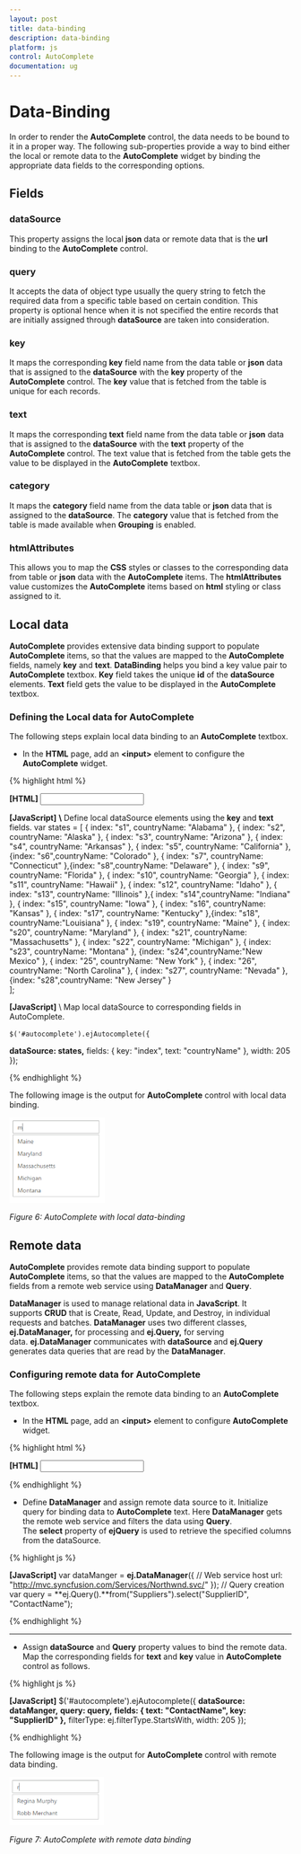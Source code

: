 ```yaml
---
layout: post
title: data-binding
description: data-binding
platform: js
control: AutoComplete
documentation: ug
---
```


# Data-Binding

In order to render the **AutoComplete** control, the data needs to be bound to it in a proper way. The following sub-properties provide a way to bind either the local or remote data to the **AutoComplete** widget by binding the appropriate data fields to the corresponding options.

## Fields

### dataSource 

This property assigns the local **json** data or remote data that is the **url** binding to the **AutoComplete** control.

### query 

It accepts the data of object type usually the query string to fetch the required data from a specific table based on certain condition. This property is optional hence when it is not specified the entire records that are initially assigned through **dataSource** are taken into consideration.

### key

It maps the corresponding **key** field name from the data table or **json** data that is assigned to the **dataSource** with the **key** property of the **AutoComplete** control. The **key** value that is fetched from the table is unique for each records.

### text

It maps the corresponding **text** field name from the data table or **json** data that is assigned to the **dataSource** with the **text** property of the **AutoComplete** control. The text value that is fetched from the table gets the value to be displayed in the **AutoComplete** textbox.

### category

It maps the **category** field name from the data table or **json** data that is assigned to the **dataSource**. The **category** value that is fetched from the table is made available when **Grouping** is enabled.

### htmlAttributes

This allows you to map the **CSS** styles or classes to the corresponding data from table or **json** data with the **AutoComplete** items. The **htmlAttributes** value customizes the **AutoComplete** items based on **html** styling or class assigned to it. 

## Local data

**AutoComplete** provides extensive data binding support to populate **AutoComplete** items, so that the values are mapped to the **AutoComplete** fields, namely **key** and **text**. **DataBinding** helps you bind a key value pair to **AutoComplete** textbox. **Key** field takes the unique **id** of the **dataSource** elements. **Text** field gets the value to be displayed in the **AutoComplete** textbox.

### Defining the Local data for AutoComplete

The following steps explain local data binding to an **AutoComplete** textbox.

* In the **HTML** page, add an **&lt;input&gt;** element to configure the **AutoComplete** widget.



{% highlight html %}

**[HTML]**
         **<input type="text" id="autocomplete" />**

**[JavaScript]**
**\\** Define local dataSource elements using the **key** and **text** fields.
var states = [
 { index: "s1", countryName: "Alabama" }, { index: "s2", countryName: "Alaska" },
 { index: "s3", countryName: "Arizona" }, { index: "s4", countryName: "Arkansas" },
 { index: "s5", countryName: "California" },{index: "s6",countryName: "Colorado" },
 { index: "s7", countryName: "Connecticut" },{index: "s8",countryName: "Delaware" },
 { index: "s9", countryName: "Florida" }, { index: "s10", countryName: "Georgia" },
 { index: "s11", countryName: "Hawaii" }, { index: "s12", countryName: "Idaho" },
 { index: "s13", countryName: "Illinois" },{ index: "s14",countryName: "Indiana" },
 { index: "s15", countryName: "Iowa" }, { index: "s16", countryName: "Kansas" },
 { index: "s17", countryName: "Kentucky" },{index: "s18", countryName:"Louisiana" },
 { index: "s19", countryName: "Maine" }, { index: "s20", countryName: "Maryland" },
 { index: "s21", countryName: "Massachusetts" }, { index: "s22", countryName: "Michigan" },
 { index: "s23", countryName: "Montana" }, {index: "s24",countryName:"New Mexico" },
 { index: "25", countryName: "New York" }, { index: "26", countryName: "North Carolina" },
 { index: "s27", countryName: "Nevada" }, {index: "s28",countryName: "New Jersey" }                 
];

**[JavaScript]**
\\ Map local dataSource to corresponding fields in AutoComplete.

    $('#autocomplete').ejAutocomplete({
**dataSource: states,**
                fields: { key: "index", text: "countryName" },
                width: 205
            });




{% endhighlight %}







The following image is the output for **AutoComplete** control with local data binding.



![](data-binding_images\data-binding_img1.png)

_Figure 6: AutoComplete with local data-binding_

## Remote data

**AutoComplete** provides remote data binding support to populate **AutoComplete** items, so that the values are mapped to the **AutoComplete** fields from a remote web service using **DataManager** and **Query**. 

**DataManager** is used to manage relational data in **JavaScript**. It supports **CRUD** that is Create, Read, Update, and Destroy, in individual requests and batches. **DataManager** uses two different classes, **ej.DataManager,** for processing and **ej.Query,** for serving data. **ej.DataManager** communicates with **dataSource** and **ej.Query** generates data queries that are read by the **DataManager**.

### Configuring remote data for AutoComplete

The following steps explain the remote data binding to an **AutoComplete** textbox.

* In the **HTML** page, add an **&lt;input&gt;** element to configure **AutoComplete** widget.



{% highlight html %}

**[HTML]**
         <input type="text" id="autocomplete" />


{% endhighlight %}



* Define **DataManager** and assign remote data source to it. Initialize query for binding data to **AutoComplete** text. Here **DataManager** gets the remote web service and filters the data using **Query**. The **select** property of **ejQuery** is used to retrieve the specified columns from the dataSource.



{% highlight js %}

**[JavaScript]**
var dataManger = **ej.DataManager**({
            // Web service host
                url: "http://mvc.syncfusion.com/Services/Northwnd.svc/"
            });
            // Query creation
var query = **ej.Query().**from("Suppliers").select("SupplierID", "ContactName");



{% endhighlight %}

****

* Assign **dataSource** and **Query** property values to bind the remote data. Map the corresponding fields for **text** and **key** value in **AutoComplete** control as follows.



{% highlight js %}

**[JavaScript]**
    $('#autocomplete').ejAutocomplete({
**dataSource: dataManger,**
                **query: query,**
                **fields: { text: "ContactName", key: "SupplierID" },**
                filterType: ej.filterType.StartsWith,
                width: 205
            });



{% endhighlight %}



The following image is the output for **AutoComplete** control with remote data binding.

![](data-binding_images\data-binding_img2.png)

_Figure 7: AutoComplete with remote data binding_

